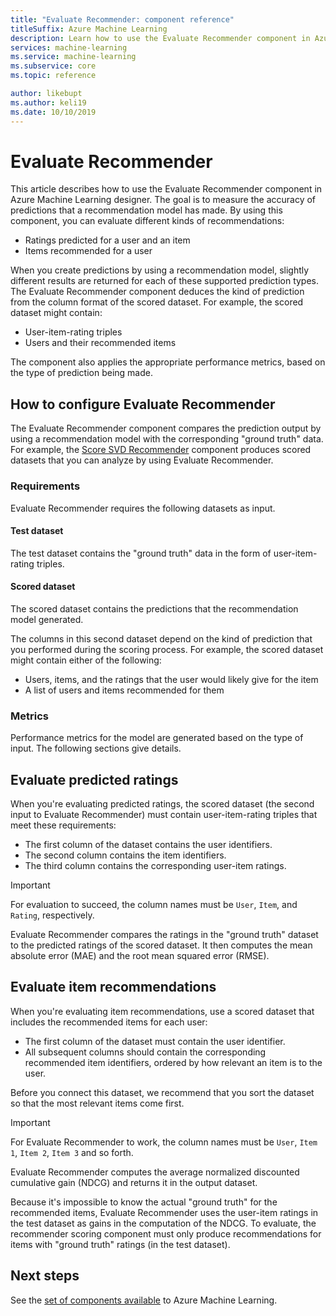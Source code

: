 ```yaml
---
title: "Evaluate Recommender: component reference"
titleSuffix: Azure Machine Learning
description: Learn how to use the Evaluate Recommender component in Azure Machine Learning to evaluate the accuracy of recommender model predictions.
services: machine-learning
ms.service: machine-learning
ms.subservice: core
ms.topic: reference

author: likebupt
ms.author: keli19
ms.date: 10/10/2019
---
```

# Evaluate Recommender

This article describes how to use the Evaluate Recommender component in Azure Machine Learning designer. The goal is to measure the accuracy of predictions that a recommendation model has made. By using this component, you can evaluate different kinds of recommendations:  
  
-   Ratings predicted for a user and an item    
-   Items recommended for a user  
  
When you create predictions by using a recommendation model, slightly different results are returned for each of these supported prediction types. The Evaluate Recommender component deduces the kind of prediction from the column format of the scored dataset. For example, the scored dataset might contain:

- User-item-rating triples
- Users and their recommended items

The component also applies the appropriate performance metrics, based on the type of prediction being made. 

  
## How to configure Evaluate Recommender

The Evaluate Recommender component compares the prediction output by using a recommendation model with the corresponding "ground truth" data. For example, the [Score SVD Recommender](score-svd-recommender.md) component produces scored datasets that you can analyze by using Evaluate Recommender.

### Requirements

Evaluate Recommender requires the following datasets as input. 
  
#### Test dataset

The test dataset contains the "ground truth" data in the form of user-item-rating triples.  

#### Scored dataset

The scored dataset contains the predictions that the recommendation model generated.  
  
The columns in this second dataset depend on the kind of prediction that you performed during the scoring process. For example, the scored dataset might contain either of the following:

- Users, items, and the ratings that the user would likely give for the item
- A list of users and items recommended for them 

### Metrics

Performance metrics for the model are generated based on the type of input. The following sections give details.

## Evaluate predicted ratings  

When you're evaluating predicted ratings, the scored dataset (the second input to Evaluate Recommender) must contain user-item-rating triples that meet these requirements:
  
-   The first column of the dataset contains the user identifiers.    
-   The second column contains the item identifiers.  
-   The third column contains the corresponding user-item ratings.  
  
> [!IMPORTANT] 
> For evaluation to succeed, the column names must be `User`, `Item`, and `Rating`, respectively.  
  
Evaluate Recommender compares the ratings in the "ground truth" dataset to the predicted ratings of the scored dataset. It then computes the mean absolute error (MAE) and the root mean squared error (RMSE).



## Evaluate item recommendations

When you're evaluating item recommendations, use a scored dataset that includes the recommended items for each user:
  
-   The first column of the dataset must contain the user identifier.    
-   All subsequent columns should contain the corresponding recommended item identifiers, ordered by how relevant an item is to the user. 

Before you connect this dataset, we recommend that you sort the dataset so that the most relevant items come first.  

> [!IMPORTANT] 
> For Evaluate Recommender to work, the column names must be `User`, `Item 1`, `Item 2`, `Item 3` and so forth.  
  
Evaluate Recommender computes the average normalized discounted cumulative gain (NDCG) and returns it in the output dataset.  
  
Because it's impossible to know the actual "ground truth" for the recommended items, Evaluate Recommender uses the user-item ratings in the test dataset as gains in the computation of the NDCG. To evaluate, the recommender scoring component must only produce recommendations for items with "ground truth" ratings (in the test dataset).  
  

## Next steps

See the [set of components available](module-reference.md) to Azure Machine Learning. 
